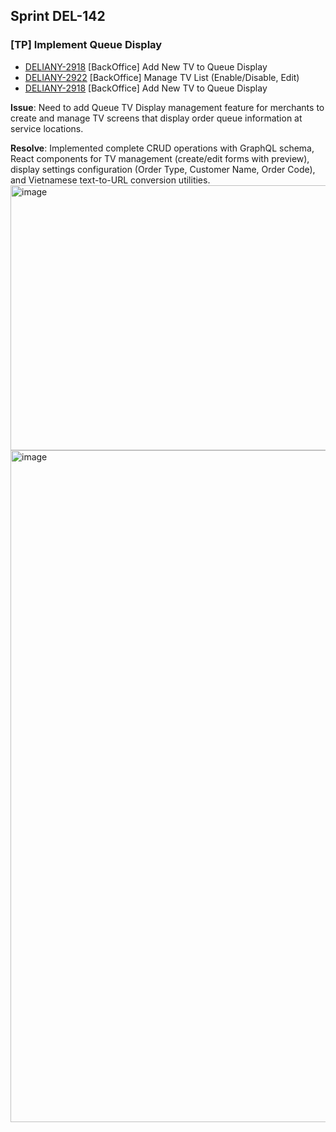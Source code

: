 ## Sprint DEL-142

### [TP] Implement Queue Display
- [DELIANY-2918](https://deliany.youtrack.cloud/agiles/131-3/current?issue=DELIANY-2918) [BackOffice] Add New TV to Queue Display
- [DELIANY-2922](https://deliany.youtrack.cloud/agiles/131-3/current?issue=DELIANY-2922) [BackOffice] Manage TV List (Enable/Disable, Edit)
- [DELIANY-2918](https://deliany.youtrack.cloud/agiles/131-3/current?issue=DELIANY-2918) [BackOffice] Add New TV to Queue Display

**Issue**: Need to add Queue TV Display management feature for merchants to create and manage TV screens that display order queue information at service locations.

**Resolve**: Implemented complete CRUD operations with GraphQL schema, React components for TV management (create/edit forms with preview), display settings configuration (Order Type, Customer Name, 
Order Code), and Vietnamese text-to-URL conversion utilities.
<img width="1610" height="424" alt="image" src="https://github.com/user-attachments/assets/d0b04d61-8565-43a5-9525-02fa7edf8b92" />
<img width="966" height="1075" alt="image" src="https://github.com/user-attachments/assets/d84856b8-51c6-41b0-8d78-690aa8e0514c" />

